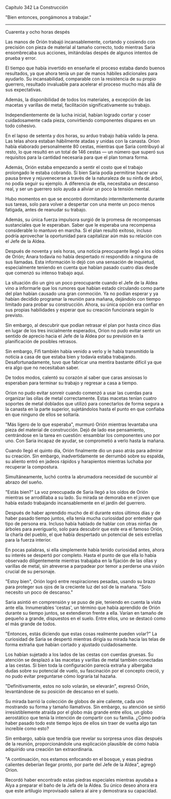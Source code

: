 
Capítulo 342 La Construcción

"Bien entonces, pongámonos a trabajar."

---

Cuarenta y ocho horas despés

Las manos de Orión trabajó incansablemente, cortando y cosiendo con precisión con pieza de material al tamaño correcto, todo mientras Saria ensombrecaba sus acciones, imitándolas despés de algunos intentos de prueba y error.

El tiempo que había invertido en enseñarle el proceso estaba dando buenos resultados, ya que ahora tenía un par de manos hábiles adicionales para ayudarlo. Su incansabilidad, comparable con la resistencia de su propio guerrero, resultado invaluable para acelerar el proceso mucho más allá de sus expectativas.

Además, la disponibilidad de todos los materiales, a excepción de las macetas y varillas de metal, facilitación significativamente su trabajo.

Independientemente de la lucha inicial, habían logrado cortar y coser cuidadosamente cada pieza, convirtiendo componentes dispares en un todo cohesivo.

En el lapso de setenta y dos horas, su arduo trabajo había valido la pena. Las telas ahora estaban hábilmente atadas y unidas con la canasta. Orion había elaborado personalmente 80 cestas, mientras que Saria contribuyó al resto, lo que resultó en un total de 146 cestas — un número que superó sus requisitos para la cantidad necesaria para que el plan tomara forma.

Además, Orión estaba empezando a sentir el costo que el trabajo prolongado le estaba cobrando. Si bien Saria podía permitirse hacer una pausa breve y rejuvenecerse a través de la naturaleza de su ninfa de árbol, no podía seguir su ejemplo. A diferencia de ella, necesitaba un descanso real, y ser un guerrero solo ayuda a aliviar un poco la tensión mental.

Hubo momentos en que se encontró dormitando intermitentemente durante sus tareas, solo para volver a despertar con una mente un poco menos fatigada, antes de reanudar su trabajo.

Además, su única fuerza impulsora surgió de la promesa de recompensas sustanciales que le esperaban. Saber que le esperaba una recompensa considerable lo mantuvo en marcha. Si el plan resultó exitoso, incluso podría aprovechar la oportunidad para capitalizar aún más su relación con el Jefe de la Aldea.

Después de noventa y seis horas, una noticia preocupante llegó a los oídos de Orión; Anara todavía no había despertado ni respondido a ninguna de sus llamadas. Esta información lo dejó con una sensación de inquietud, especialmente teniendo en cuenta que habían pasado cuatro días desde que comenzó su intenso trabajo aquí.

La situación dio un giro un poco preocupante cuando el Jefe de la Aldea vino a informarle que los rumores que habían estado circulando como parte del plan habían causado una gran conmoción. Ya no podían esperar y ya habían decidido programar la reunión para mañana, dejándolo con tiempo limitado para probar su construcción. Ahora, su única opción era confiar en sus propias habilidades y esperar que su creación funcionara según lo previsto.

Sin embargo, al descubrir que podían retrasar el plan por hasta cinco días en lugar de los tres inicialmente esperados, Orion no pudo evitar sentir un sentido de aprecio hacia el Jefe de la Aldea por su previsión en la planificación de posibles retrasos.

Sin embargo, Fifi también había venido a verlo y le había transmitido la noticia a casa de que estaba bien y todavía estaba trabajando. Desafortunadamente, tuvo que fabricar una mentira bastante difícil ya que era algo que no necesitaban saber.

De todos modos, calentó su corazón al saber que caras ansiosas lo esperaban para terminar su trabajo y regresar a casa a tiempo.

Orion no pudo evitar sonreír cuando comenzó a usar las cuerdas para organizar las ollas de metal correctamente. Estas macetas tenían cuatro soportes de metal doblados que utilizó para conectarlos de forma segura a la canasta en la parte superior, sujetándolos hasta el punto en que confiaba en que ninguno de ellos se soltaría.

"Más ligero de lo que esperaba", murmuró Orión mientras levantaba una pieza del material de construcción. Dejó de lado ese pensamiento, centrándose en la tarea en cuestión: ensamblar los componentes uno por uno. Con Saria incapaz de ayudar, se comprometió a verlo hasta la mañana.

Cuando llegó el quinto día, Orión finalmente dio un paso atrás para admirar su creación. Sin embargo, inadvertidamente se derrumbó sobre su espalda, su aliento entró en jadeos rápidos y harapientos mientras luchaba por recuperar la compostura.

Simultáneamente, luchó contra la abrumadora necesidad de sucumbir al abrazo del sueño.

"Estás bien?" La voz preocupada de Saria llegó a los oídos de Orión mientras se arrodillaba a su lado. Su mirada se demoraba en el joven que había estado trabajando incansablemente en el jardín del guerrero.

Después de haber aprendido mucho de él durante estos últimos días y de haber pasado tiempo juntos, ella tenía mucha curiosidad por entender qué tipo de persona era. Incluso había hablado de hablar con otras ninfas de árboles para averiguarlo, solo para descubrir que este era el famoso Orión, la charla del pueblo, el que había despertado un potencial de seis estrellas para la fuerza interior.

En pocas palabras, si ella simplemente había tenido curiosidad antes, ahora su interés se despertó por completo. Hasta el punto de que ella lo había observado diligentemente mientras trabajaba en la fijación de las ollas y varillas de metal, sin atreverse a parpadear por temor a perderse una visión crucial de su personaje.

"Estoy bien", Orión logró entre respiraciones pesadas, usando su brazo para proteger sus ojos de la creciente luz del sol de la mañana. "Solo necesito un poco de descanso."

Saria asintió en comprensión y se puso de pie, teniendo en cuenta la vista ante ella. Innumerables 'cestas', un término que había aprendido de Orión durante su tiempo juntos, se extendieron frente a ella. Varían en tamaño de pequeño a grande, dispuestos en el suelo. Entre ellos, uno se destacó como el más grande de todos.

"Entonces, estás diciendo que estas cosas realmente pueden volar?" La curiosidad de Saria se despertó mientras dirigía su mirada hacia las telas de forma extraña que habían cortado y ajustado cuidadosamente.

Los habían sujetado a los lados de las cestas con cuerdas gruesas. Su atención se desplazó a las macetas y varillas de metal también conectadas a las cestas. Si bien toda la configuración parecía extraña y albergaba dudas sobre su potencial de vuelo, su fascinación por el concepto creció, y no pudo evitar preguntarse cómo lograría tal hazaña.

"Definitivamente, estos no solo volarán, se elevarán", expresó Orión, levantándose de su posición de descanso en el suelo.

Su mirada barrió la colección de globos de aire caliente, cada uno mostrando su forma y tamaño llamativos. Sin embargo, su atención se sintió irresistiblemente atraída por el globo más grande entre ellos, un globo aerostático que tenía la intención de compartir con su familia. ¿Cómo podría haber pasado todo este tiempo lejos de ellos sin traer de vuelta algo tan increíble como esto?

Sin embargo, sabía que tendría que revelar su sorpresa unos días después de la reunión, proporcionándole una explicación plausible de cómo había adquirido una creación tan extraordinaria.

"A continuación, nos estamos enfocando en el bosque, y esas piedras calientes deberían llegar pronto, por parte del Jefe de la Aldea", agregó Orion.

Recordó haber encontrado estas piedras especiales mientras ayudaba a Alya a preparar el baño de la Jefa de la Aldea. Su único deseo ahora era que este artilugio improvisado saliera al aire y demostrara su capacidad.
